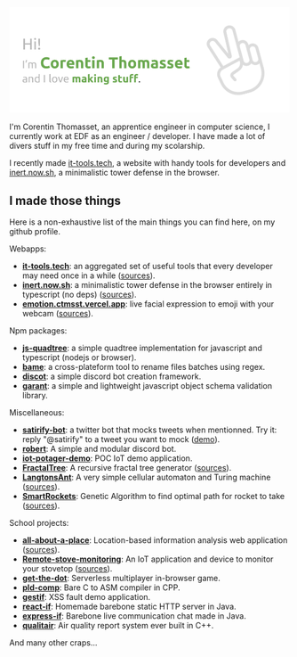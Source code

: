 ![banner image](banner.png)

I'm Corentin Thomasset, an apprentice engineer in computer science, I currently work at EDF as an engineer / developer. I have made a lot of divers stuff in my free time and during my scolarship. 

I recently made [it-tools.tech](https://it-tools.tech), a website with handy tools for developers and [inert.now.sh](https://inert.now.sh), a minimalistic tower defense in the browser.

## I made those things
Here is a non-exhaustive list of the main things you can find here, on my github profile.

Webapps:

* **[it-tools.tech](https://it-tools.tech)**: an aggregated set of useful tools that every developer may need once in a while ([sources](https://github.com/CorentinTh/it-tools)).
* **[inert.now.sh](https://inert.now.sh)**: a minimalistic tower defense in the browser entirely in typescript (no deps) ([sources](https://github.com/CorentinTh/inert)).
* **[emotion.ctmsst.vercel.app](https://emotion.ctmsst.vercel.app)**: live facial expression to emoji with your webcam ([sources](https://github.com/CorentinTh/emotion)).

Npm packages:

* **[js-quadtree](https://github.com/CorentinTh/quadtree-js)**: a simple quadtree implementation for javascript and typescript (nodejs or browser).
* **[bame](https://github.com/CorentinTh/bame)**: a cross-plateform tool to rename files batches using regex.
* **[discot](https://github.com/CorentinTh/discot)**: a simple discord bot creation framework.
* **[garant](https://github.com/CorentinTh/garant)**: a simple and lightweight javascript object schema validation library.

Miscellaneous:

* **[satirify-bot](https://github.com/CorentinTh/satirify-bot)**: a twitter bot that mocks tweets when mentionned. Try it: reply "@satirify" to a tweet you want to mock ([demo](https://twitter.com/satirify)). 
* **[robert](https://github.com/CorentinTh/robert)**: A simple and modular discord bot.
* **[iot-potager-demo](https://github.com/CorentinTh/iot-potager-demo)**: POC IoT demo application.
* **[FractalTree](http://divers.corentin-thomasset.fr/fractal-tree/index.html)**: A recursive fractal tree generator ([sources](https://github.com/CorentinTh/FractalTree)).
* **[LangtonsAnt](http://divers.corentin-thomasset.fr/langton-ant/index.html)**: A very simple cellular automaton and Turing machine ([sources](https://github.com/CorentinTh/LangtonsAnt)).
* **[SmartRockets](http://divers.corentin-thomasset.fr/smart-rockets/)**: Genetic Algorithm to find optimal path for rocket to take ([sources](https://github.com/CorentinTh/SmartRockets-GeneticAlgorithm)).

School projects:

* **[all-about-a-place](https://all-about-a-place.corentin-thomasset.fr)**: Location-based information analysis web application ([sources](https://github.com/CorentinTh/all-about-a-place)).
* **[Remote-stove-monitoring](https://sheltered-brook-24116.herokuapp.com/)**: An IoT application and device to monitor your stovetop ([sources](https://github.com/CorentinTh/Remote-stove-monitoring-IoT-backend-and-frontend)).
* **[get-the-dot](https://github.com/CorentinTh/get-the-dot)**: Serverless multiplayer in-browser game.
* **[pld-comp](https://github.com/CorentinTh/pld-comp)**: Bare C to ASM compiler in CPP.
* **[gestif](https://github.com/CorentinTh/gestif)**: XSS fault demo application.
* **[react-if](https://github.com/CorentinTh/react-if)**: Homemade barebone static HTTP server in Java.
* **[express-if](https://github.com/CorentinTh/express-if)**: Barebone live communication chat made in Java.
* **[qualitair](https://github.com/CorentinTh/express-if)**: Air quality report system ever built in C++.


And many other craps...
